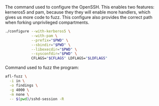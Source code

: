 The command used to configure the OpenSSH. This enables two features: kerneros5 and pam, because they they will enable more handlers, which gives us more code to fuzz. This configure also provides the correct path when forking unprivileged compartments.

```bash
./configure --with-kerberos5 \
            --with-pam \
            --prefix="$PWD" \
            --sbindir="$PWD" \
            --libexecdir="$PWD" \
            --sysconfdir="$PWD" \
            CFLAGS="$CFLAGS" LDFLAGS="$LDFLAGS"
```
Command used to fuzz the program:

```bash
afl-fuzz \
  -i in \
  -o findings \
  -g 4000 \
  -m none \
  -- $(pwd)/sshd-session -R
```

